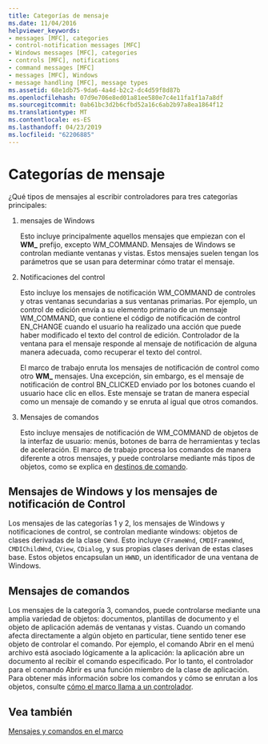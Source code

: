 ```yaml
---
title: Categorías de mensaje
ms.date: 11/04/2016
helpviewer_keywords:
- messages [MFC], categories
- control-notification messages [MFC]
- Windows messages [MFC], categories
- controls [MFC], notifications
- command messages [MFC]
- messages [MFC], Windows
- message handling [MFC], message types
ms.assetid: 68e1db75-9da6-4a4d-b2c2-dc4d59f8d87b
ms.openlocfilehash: 07d9e706e8ed01a81ee580e7c4e11fa1f1a7a8df
ms.sourcegitcommit: 0ab61bc3d2b6cfbd52a16c6ab2b97a8ea1864f12
ms.translationtype: MT
ms.contentlocale: es-ES
ms.lasthandoff: 04/23/2019
ms.locfileid: "62206885"
---
```

# <a name="message-categories"></a>Categorías de mensaje

¿Qué tipos de mensajes al escribir controladores para tres categorías principales:

1. mensajes de Windows

   Esto incluye principalmente aquellos mensajes que empiezan con el **WM_** prefijo, excepto WM_COMMAND. Mensajes de Windows se controlan mediante ventanas y vistas. Estos mensajes suelen tengan los parámetros que se usan para determinar cómo tratar el mensaje.

1. Notificaciones del control

   Esto incluye los mensajes de notificación WM_COMMAND de controles y otras ventanas secundarias a sus ventanas primarias. Por ejemplo, un control de edición envía a su elemento primario de un mensaje WM_COMMAND, que contiene el código de notificación de control EN_CHANGE cuando el usuario ha realizado una acción que puede haber modificado el texto del control de edición. Controlador de la ventana para el mensaje responde al mensaje de notificación de alguna manera adecuada, como recuperar el texto del control.

   El marco de trabajo enruta los mensajes de notificación de control como otro **WM_** mensajes. Una excepción, sin embargo, es el mensaje de notificación de control BN_CLICKED enviado por los botones cuando el usuario hace clic en ellos. Este mensaje se tratan de manera especial como un mensaje de comando y se enruta al igual que otros comandos.

1. Mensajes de comandos

   Esto incluye mensajes de notificación de WM_COMMAND de objetos de la interfaz de usuario: menús, botones de barra de herramientas y teclas de aceleración. El marco de trabajo procesa los comandos de manera diferente a otros mensajes, y puede controlarse mediante más tipos de objetos, como se explica en [destinos de comando](../mfc/command-targets.md).

##  <a name="_core_windows_messages_and_control.2d.notification_messages"></a> Mensajes de Windows y los mensajes de notificación de Control

Los mensajes de las categorías 1 y 2, los mensajes de Windows y notificaciones de control, se controlan mediante windows: objetos de clases derivadas de la clase `CWnd`. Esto incluye `CFrameWnd`, `CMDIFrameWnd`, `CMDIChildWnd`, `CView`, `CDialog`, y sus propias clases derivan de estas clases base. Estos objetos encapsulan un `HWND`, un identificador de una ventana de Windows.

##  <a name="_core_command_messages"></a> Mensajes de comandos

Los mensajes de la categoría 3, comandos, puede controlarse mediante una amplia variedad de objetos: documentos, plantillas de documento y el objeto de aplicación además de ventanas y vistas. Cuando un comando afecta directamente a algún objeto en particular, tiene sentido tener ese objeto de controlar el comando. Por ejemplo, el comando Abrir en el menú archivo está asociado lógicamente a la aplicación: la aplicación abre un documento al recibir el comando especificado. Por lo tanto, el controlador para el comando Abrir es una función miembro de la clase de aplicación. Para obtener más información sobre los comandos y cómo se enrutan a los objetos, consulte [cómo el marco llama a un controlador](../mfc/how-the-framework-calls-a-handler.md).

## <a name="see-also"></a>Vea también

[Mensajes y comandos en el marco](../mfc/messages-and-commands-in-the-framework.md)
